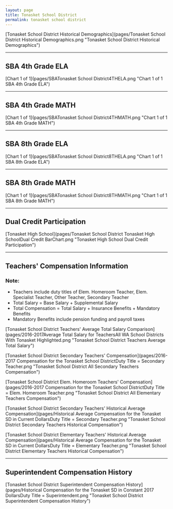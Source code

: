 ```yaml
---
layout: page
title: Tonasket School District
permalink: tonasket school district
---
```



[Tonasket School District Historical Demographics](pages/Tonasket School District Historical Demographics.png "Tonasket School District Historical Demographics")

___

## SBA 4th Grade ELA

[Chart 1 of 1](pages/SBATonasket School District4THELA.png "Chart 1 of 1 SBA 4th Grade ELA")


___

## SBA 4th Grade MATH

[Chart 1 of 1](pages/SBATonasket School District4THMATH.png "Chart 1 of 1 SBA 4th Grade MATH")


___

## SBA 8th Grade ELA

[Chart 1 of 1](pages/SBATonasket School District8THELA.png "Chart 1 of 1 SBA 8th Grade ELA")


___

## SBA 8th Grade MATH

[Chart 1 of 1](pages/SBATonasket School District8THMATH.png "Chart 1 of 1 SBA 8th Grade MATH")


___

## Dual Credit Participation

[Tonasket High School](pages/Tonasket School District Tonasket High SchoolDual Credit BarChart.png "Tonasket High School Dual Credit Participation")


___

## Teachers' Compensation Information
### Note:
- Teachers include duty titles of Elem. Homeroom Teacher, Elem. Specialist Teacher, Other Teacher, Secondary Teacher
- Total Salary = Base Salary + Supplemental Salary
- Total Compensation = Total Salary + Insurance Benefits + Mandatory Benefits
- Mandatory Benefits include pension funding and payroll taxes

[Tonasket School District Teachers' Average Total Salary Comparison](pages/2016-2017Average Total Salary for TeachersAll WA School Districts With Tonasket Highlighted.png "Tonasket School District Teachers Average Total Salary")

[Tonasket School District Secondary Teachers' Compensation](pages/2016-2017 Compensation for the Tonasket School DistrictDuty Title = Secondary Teacher.png "Tonasket School District All Secondary Teachers Compensation")

[Tonasket School District Elem. Homeroom Teachers' Compensation](pages/2016-2017 Compensation for the Tonasket School DistrictDuty Title = Elem. Homeroom Teacher.png "Tonasket School District All Elementary Teachers Compensation")

[Tonasket School District Secondary Teachers' Historical Average Compensation](pages/Historical Average Compensation for the Tonasket SD in Current DollarsDuty Title = Secondary Teacher.png "Tonasket School District Secondary Teachers Historical Compensation")

[Tonasket School District Elementary Teachers' Historical Average Compensation](pages/Historical Average Compensation for the Tonasket SD in Current DollarsDuty Title = Elementary Teacher.png "Tonasket School District Elementary Teachers Historical Compensation")


___

## Superintendent Compensation History

[Tonasket School District Superintendent Compensation History](pages/Historical Compensation for the Tonasket SD in Constant 2017 DollarsDuty Title = Superintendent.png "Tonasket School District Superintendent Compensation History")

